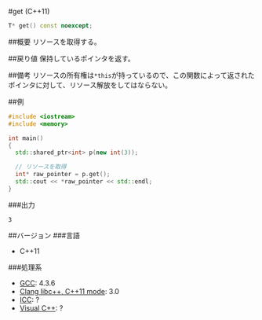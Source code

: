 #get (C++11)
```cpp
T* get() const noexcept;
```

##概要
リソースを取得する。


##戻り値
保持しているポインタを返す。


##備考
リソースの所有権は`*this`が持っているので、この関数によって返されたポインタに対して、リソース解放をしてはならない。


##例
```cpp
#include <iostream>
#include <memory>

int main()
{
  std::shared_ptr<int> p(new int(3));

  // リソースを取得
  int* raw_pointer = p.get();
  std::cout << *raw_pointer << std::endl;
}
```

###出力
```
3
```

##バージョン
###言語
- C++11

###処理系
- [GCC](/implementation#gcc.md): 4.3.6
- [Clang libc++, C++11 mode](/implementation#clang.md): 3.0
- [ICC](/implementation#icc.md): ?
- [Visual C++](/implementation#visual_cpp.md): ?
